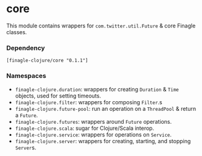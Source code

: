 # core

This module contains wrappers for `com.twitter.util.Future` & core Finagle classes.

### Dependency

    [finagle-clojure/core "0.1.1"]


### Namespaces

* `finagle-clojure.duration`: wrappers for creating `Duration` & `Time` objects, used for setting timeouts.
* `finagle-clojure.filter`: wrappers for composing `Filter`.s
* `finagle-clojure.future-pool`: run an operation on a `ThreadPool` & return a `Future`.
* `finagle-clojure.futures`: wrappers around `Future` operations.
* `finagle-clojure.scala`: sugar for Clojure/Scala interop.
* `finagle-clojure.service`: wrappers for operations on `Service`.
* `finagle-clojure.server`: wrappers for creating, starting, and stopping `Server`s.
